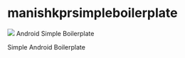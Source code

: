 # manishkprsimpleboilerplate
[![](https://jitpack.io/v/manishkpr/manishkprsimpleboilerplate.svg)](https://jitpack.io/#manishkpr/manishkprsimpleboilerplate)
Android Simple Boilerplate

Simple Android Boilerplate

